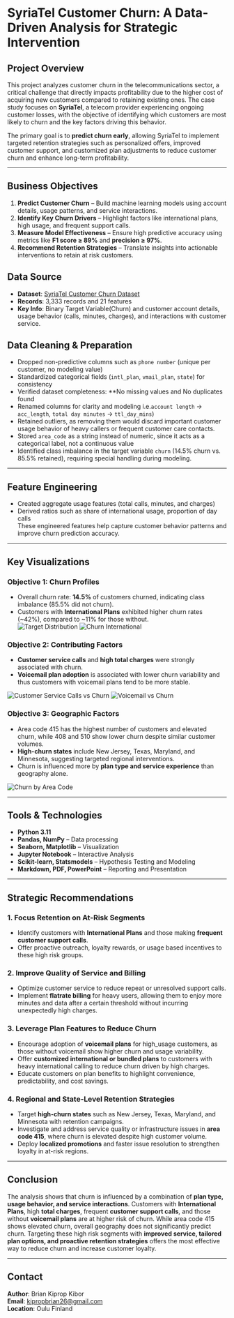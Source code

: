 # SyriaTel Customer Churn: A Data-Driven Analysis for Strategic Intervention


## Project Overview

This project analyzes customer churn in the telecommunications sector, a critical challenge that directly impacts profitability due to the higher cost of acquiring new customers compared to retaining existing ones. The case study focuses on **SyriaTel**, a telecom provider experiencing ongoing customer losses, with the objective of identifying which customers are most likely to churn and the key factors driving this behavior.  

The primary goal is to **predict churn early**, allowing SyriaTel to implement targeted retention strategies such as personalized offers, improved customer support, and customized plan adjustments to reduce customer churn and enhance long-term profitability.  

---

## Business Objectives

1. **Predict Customer Churn** – Build machine learning models using account details, usage patterns, and service interactions.  
2. **Identify Key Churn Drivers** – Highlight factors like international plans, high usage, and frequent support calls.  
3. **Measure Model Effectiveness** – Ensure high predictive accuracy using metrics like **F1 score ≥ 89%** and **precision ≥ 97%**.  
4. **Recommend Retention Strategies** – Translate insights into actionable interventions to retain at risk customers.


## Data Source

- **Dataset**: [SyriaTel Customer Churn Dataset](https://www.kaggle.com/becksddf/churn-in-telecoms-dataset)
- **Records**: 3,333 records and 21 features
- **Key Info**: Binary Target Variable(Churn) and customer account details, usage behavior (calls, minutes, charges), and interactions with customer service.


## Data Cleaning & Preparation

- Dropped non-predictive columns such as `phone number` (unique per customer, no modeling value)  
- Standardized categorical fields (`intl_plan`, `vmail_plan`, `state`) for consistency  
- Verified dataset completeness: **No missing values and No duplicates found  
- Renamed columns for clarity and modeling i.e.`account length` → `acc_length`, `total day minutes` → `ttl_day_mins`)  
- Retained outliers, as removing them would discard important customer usage behavior of heavy callers or frequent customer care contacts. 
- Stored `area_code` as a string instead of numeric, since it acts as a categorical label, not a continuous value  
- Identified class imbalance in the target variable `churn` (14.5% churn vs. 85.5% retained), requiring special handling during modeling.  

---

## Feature Engineering

- Created aggregate usage features (total calls, minutes, and charges)  
- Derived ratios such as share of international usage, proportion of day calls  
These engineered features help capture customer behavior patterns and improve churn prediction accuracy.  

---

## Key Visualizations

### Objective 1: Churn Profiles
- Overall churn rate: **14.5%** of customers churned, indicating class imbalance (85.5% did not churn).  
- Customers with **International Plans** exhibited higher churn rates (~42%), compared to ~11% for those without.   
![Target Distribution](images/churn_distribution.png)
![Churn International](images/churn_itl.png)

### Objective 2: Contributing Factors
- **Customer service calls** and **high total charges** were strongly associated with churn.   
- **Voicemail plan adoption** is associated with lower churn variability and thus customers with voicemail plans tend to be more stable.   

![Customer Service Calls vs Churn](images/cust_service_calls.png)
![Voicemail vs Churn](images/voicemail_churn.png)

### Objective 3: Geographic Factors
- Area code 415 has the highest number of customers and elevated churn, while 408 and 510 show lower churn despite similar customer volumes.  
- **High-churn states** include New Jersey, Texas, Maryland, and Minnesota, suggesting targeted regional interventions.  
- Churn is influenced more by **plan type and service experience** than geography alone.  

![Churn by Area Code](images/churn_by_area_code.png)

---


## Tools & Technologies

- **Python 3.11**
- **Pandas, NumPy** – Data processing
- **Seaborn, Matplotlib** – Visualization
- **Jupyter Notebook** – Interactive Analysis
- **Scikit-learn, Statsmodels** – Hypothesis Testing and Modeling  
- **Markdown, PDF, PowerPoint** – Reporting and Presentation

---

## Strategic Recommendations

### 1. Focus Retention on At-Risk Segments
-  Identify customers with **International Plans** and those making **frequent customer support calls**.  
-  Offer proactive outreach, loyalty rewards, or usage based incentives to these high risk groups.  

### 2. Improve Quality of Service and Billing
- Optimize customer service to reduce repeat or unresolved support calls.  
- Implement **flatrate billing** for heavy users, allowing them to enjoy more minutes and data after a certain threshold without incurring unexpectedly high charges.  

### 3. Leverage Plan Features to Reduce Churn
- Encourage adoption of **voicemail plans** for high_usage customers, as those without voicemail show higher churn and usage variability.  
- Offer **customized international or bundled plans** to customers with heavy international calling to reduce churn driven by high charges.  
- Educate customers on plan benefits to highlight convenience, predictability, and cost savings.  

### 4. Regional and State-Level Retention Strategies
- Target **high-churn states** such as New Jersey, Texas, Maryland, and Minnesota with retention campaigns.  
- Investigate and address service quality or infrastructure issues in **area code 415**, where churn is elevated despite high customer volume.  
- Deploy **localized promotions** and faster issue resolution to strengthen loyalty in at-risk regions.

---

## Conclusion

The analysis shows that churn is influenced by a combination of **plan type, usage behavior, and service interactions**. Customers with **International Plans**, high **total charges**, frequent **customer support calls**, and those without **voicemail plans** are at higher risk of churn. While area code 415 shows elevated churn, overall geography does not significantly predict churn. Targeting these high risk segments with **improved service, tailored plan options, and proactive retention strategies** offers the most effective way to reduce churn and increase customer loyalty.


---


## Contact

**Author**: Brian Kiprop Kibor  
**Email**: kipropbrian26@gmail.com  
**Location**: Oulu Finland  
